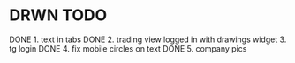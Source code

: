 # DRWN TODO

DONE 1. text in tabs 
DONE 2. trading view logged in with drawings widget
3. tg login
DONE 4. fix mobile circles on text
DONE 5. company pics
